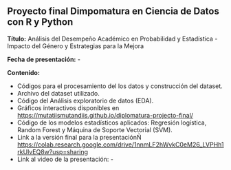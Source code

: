 ## Proyecto final Dimpomatura en Ciencia de Datos con R y Python

**Título:** Análisis del Desempeño Académico en Probabilidad y Estadística - Impacto del Género y Estrategias para la Mejora

**Fecha de presentación:** - 

**Contenido:**

- Códigos para el procesamiento del los datos y construcción del dataset.
- Archivo del dataset utilizado.
- Código del Análisis exploratorio de datos (EDA).
- Gráficos interactivos disponibles en https://mutatiismutandiis.github.io/diplomatura-projecto-final/
- Código de los modelos estadísticos aplicados: Regresión logística, Random Forest y Máquina de Soporte Vectorial (SVM).
- Link a la versión final para la presentaciónÑ https://colab.research.google.com/drive/1nnmLF2hWvkC0eM26_LVPHh1rkUlvEQ8w?usp=sharing
- Link al video de la presentación: -

